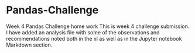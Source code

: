 # Pandas-Challenge
Week 4 Pandas Challenge home work
This is week 4 challenge submission. 
I have added an analysis file with some of the observations and recommendations noted both in the xl as well as in the Jupyter notebook Markdown section.

